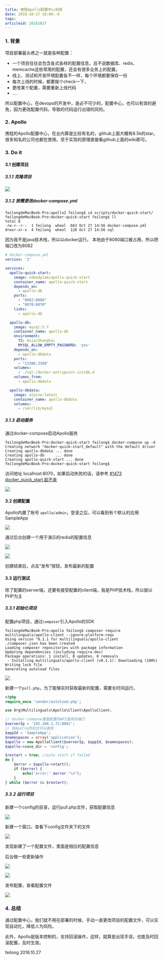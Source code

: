 ```yaml
---
title: 携程Apollo配置中心初探
date: 2018-10-27 18:00:-0
tags:
articleid: 20181027
---
```


### 1. 背景

项目部署最头疼之一就是各种配置：

- 一个项目往往会包含各式各样的配置信息，且不说数据库、redis、memcache这些常用的配置，还会有很多业务上的配置。
- 线上、测试和开发环境配置各不一样，每个环境都要保存一份
- 每次上线的时候，都要挨个check一下，
- 更改某个配置，需要重新上线代码
- ....

所以配置中心，在devops的开发中，是必不可少的，配置中心，也可以有效的避免，因为更改配置代码，导致的代码运行出错的风险。

### 2. Apollo

携程的Apollo配置中心，在业内算是比较有名的，github上面大概有8.5k的star。很多知名的公司也都在使用。至于实现的原理直接看github上面的wiki即可。

### 3. Do it

#### 3.1 创建项目

##### 3.1.1 克隆项目

![](/images/20181027/WX20181027-143049@2x.png)

##### 3.1.2 按需更改docker-compose.yml

```shell
feilongdeMacBook-Pro:apollo2 feilong$ cd scripts/docker-quick-start/
feilongdeMacBook-Pro:docker-quick-start feilong$ ll
total 8
-rw-r--r--  1 feilong  wheel  663 Oct 27 14:56 docker-compose.yml
drwxr-xr-x  4 feilong  wheel  128 Oct 27 14:56 sql
```

因为我不是java技术栈，所以以docker运行。
本地由于8080端口被占用，所以把端口改为8082

```yml
# docker-compose.yml
version: '2'

services:
  apollo-quick-start:
    image: nobodyiam/apollo-quick-start
    container_name: apollo-quick-start
    depends_on:
      - apollo-db
    ports:
      - "8082:8080"
      - "8070:8070"
    links:
      - apollo-db

  apollo-db:
    image: mysql:5.7
    container_name: apollo-db
    environment:
      TZ: Asia/Shanghai
      MYSQL_ALLOW_EMPTY_PASSWORD: 'yes'
    depends_on:
      - apollo-dbdata
    ports:
      - "13306:3306"
    volumes:
      - ./sql:/docker-entrypoint-initdb.d
    volumes_from:
      - apollo-dbdata

  apollo-dbdata:
    image: alpine:latest
    container_name: apollo-dbdata
    volumes:
      - /var/lib/mysql
```

##### 3.1.3 启动服务

通过docker-compose启动Apollo服务

```shell
feilongdeMacBook-Pro:docker-quick-start feilong$ docker-compose up -d
Creating network "docker-quick-start_default" with the default driver
Creating apollo-dbdata ... done
Creating apollo-db     ... done
Creating apollo-quick-start ... done
feilongdeMacBook-Pro:docker-quick-start feilong$
```

访问地址 localhost:8070，如果启动失败的话，请参考 [#1473 docker_quick_start 起不来](https://github.com/ctripcorp/apollo/issues/1473)

![](/images/20181027/WX20181027-152632.png)

#### 3.2 创建配置

Apollo内置了账号 `apollo/admin`，登录之后，可以看到有个默认的应用SampleApp

![](/images/20181027/WX20181027-153023.png)

通过后台创建一个用于演示的redis的配置信息

![](/images/20181027/WX20181027-153143@2x.png)

![](/images/20181027/1540625597036.jpg)

创建结束后，点击“发布”按钮，发布最新的配置

#### 3.3 运行测试

除了配置的server端，还要有接受配置的client端，我是PHP技术栈，所以就以PHP为主

##### 3.3.1 初始化项目

配置php项目，通过`composer`引入Apollo的SDK

```shell
feilongdeMacBook-Pro:apollo feilong$ composer require multilinguals/apollo-client --ignore-platform-reqs
Using version ^0.1.1 for multilinguals/apollo-client
./composer.json has been created
Loading composer repositories with package information
Updating dependencies (including require-dev)
Package operations: 1 install, 0 updates, 0 removals
 - Installing multilinguals/apollo-client (v0.1.1): Downloading (100%)
Writing lock file
Generating autoload files
```

![](/images/20181027/WX20181027-161420@2x.png)

新建一个`pull.php`，为了能够实时获取最新的配置，需要长时间运行。

```php
<?php
require_once 'vendor/autoload.php';

use Org\Multilinguals\Apollo\Client\ApolloClient;

// docker-compose里面配置的API服务的端口
$serverIp = '192.168.1.72:8082';
// 在Apollo的后台可以查到
$appId = 'SampleApp';
$namespaces = array('application');
$apollo = new ApolloClient($serverIp, $appId, $namespaces);
$apollo->save_dir = 'config';

$restart = true; //auto start if failed
do {
    $error = $apollo->start();
    if ($error) {
        echo('error:'.$error."\n");
    }
} while ($error && $restart);
```

##### 3.3.2 运行项目

新建一个config的目录，运行pull.php文件，获取配置信息

![](/images/20181027/WX20181027-162049@2x.png)

新建一个窗口，查看下config文件夹下的文件

![](/images/20181027/WX20181027-162156@2x.png)

发现新建了一个配置文件，里面是相应的配置信息

后台做一些更新操作

![](/images/20181027/WX20181027-162346.png)

![](/images/20181027/WX20181027-162403.png)

发布配置，查看配置文件

![](/images/20181027/WX20181027-162428@2x.png)

### 4. 总结

通过配置中心，我们就不用在部署的时候，手动一直更改项目的配置文件，可以实现自动化，降低人为风险。

此外，Apollo是版本控制的，支持回滚操作，这样，就算是出现手误，也能及时回滚配置，及时生效。

feilong
2018.10.27